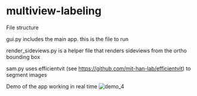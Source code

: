 # multiview-labeling

File structure

gui.py includes the main app. this is the file to run

render_sideviews.py is a helper file that renders sideviews from the ortho bounding box

sam.py uses efficientvit (see https://github.com/mit-han-lab/efficientvit) to segment images

Demo of the app working in real time
![demo_4](https://github.com/user-attachments/assets/58c2c591-f913-40be-930a-279a65b99e7b)
